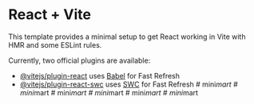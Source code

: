 # React + Vite

This template provides a minimal setup to get React working in Vite with HMR and some ESLint rules.

Currently, two official plugins are available:

- [@vitejs/plugin-react](https://github.com/vitejs/vite-plugin-react/blob/main/packages/plugin-react/README.md) uses [Babel](https://babeljs.io/) for Fast Refresh
- [@vitejs/plugin-react-swc](https://github.com/vitejs/vite-plugin-react-swc) uses [SWC](https://swc.rs/) for Fast Refresh
#   m i n i _ m a r t  
 #   m i n i _ m a r t  
 #   m i n i _ m a r t  
 #   m i n i _ m a r t  
 #   m i n i _ m a r t  
 #   m i n i _ m a r t  
 